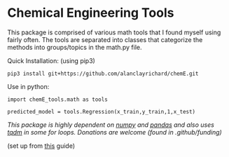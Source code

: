 # Chemical Engineering Tools
This package is comprised of various math tools that I found myself using fairly often. The tools are separated into classes that categorize the methods into groups/topics in the math.py file. 

Quick Installation: (using pip3)

```
pip3 install git+https://github.com/alanclayrichard/chemE.git
```

Use in python:
```
import chemE_tools.math as tools

predicted_model = tools.Regression(x_train,y_train,1,x_test)
```
*This package is highly dependent on [numpy](https://numpy.org) and [pandas](https://pandas.pydata.org) and also uses [tqdm](https://github.com/tqdm/tqdm) in some for loops. Donations are welcome (found in .github/funding)*

(set up from [this](https://towardsdatascience.com/create-your-custom-python-package-that-you-can-pip-install-from-your-git-repository-f90465867893) guide)

